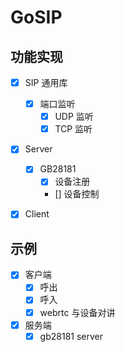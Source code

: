 # GoSIP

## 功能实现

- [x] SIP 通用库
    - [x] 端口监听
        - [x] UDP 监听
        - [x] TCP 监听
- [x] Server
    - [x] GB28181
        - [x] 设备注册
        - [] 设备控制
- [x] Client


## 示例
- [x] 客户端
    - [x] 呼出
    - [x] 呼入
    - [x] webrtc 与设备对讲
- [x] 服务端
    - [x] gb28181 server